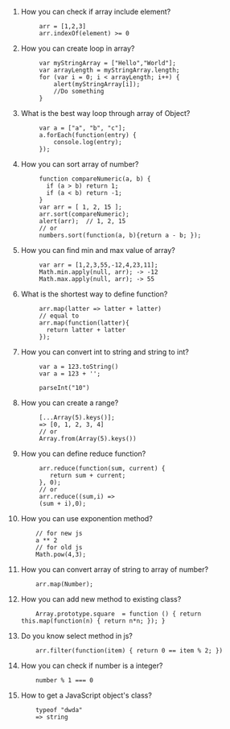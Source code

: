 1. How you can check if array include element?
            
            arr = [1,2,3]
            arr.indexOf(element) >= 0
2. How you can create loop in array?
            
            var myStringArray = ["Hello","World"];
            var arrayLength = myStringArray.length;
            for (var i = 0; i < arrayLength; i++) {
                alert(myStringArray[i]);
                //Do something
            }
3. What is the best way loop through array of Object?
            
            var a = ["a", "b", "c"];
            a.forEach(function(entry) {
                console.log(entry);
            });
4. How you can sort array of number?
            
            function compareNumeric(a, b) {
              if (a > b) return 1;
              if (a < b) return -1;
            }
            var arr = [ 1, 2, 15 ];
            arr.sort(compareNumeric);
            alert(arr);  // 1, 2, 15
            // or
            numbers.sort(function(a, b){return a - b; });
5. How you can find min and max value of array?
            
            var arr = [1,2,3,55,-12,4,23,11];
            Math.min.apply(null, arr); -> -12
            Math.max.apply(null, arr); -> 55
            
6. What is the shortest way to define function?
            
            arr.map(latter => latter + latter) 
            // equal to
            arr.map(function(latter){
              return latter + latter
            });
7. How you can convert int to string and string to int?
            
            var a = 123.toString()
            var a = 123 + '';
            
            parseInt("10")
            
8. How you can create a range?
            
            [...Array(5).keys()];
            => [0, 1, 2, 3, 4]
            // or 
            Array.from(Array(5).keys())
9. How you can define reduce function?
            
            arr.reduce(function(sum, current) {
               return sum + current;
            }, 0);
            // or
            arr.reduce((sum,i) =>
            (sum + i),0);
10. How you can use exponention method?
            
            // for new js 
            a ** 2 
            // for old js
            Math.pow(4,3);
11. How you can convert array of string to array of number?
            
            arr.map(Number);
12. How you can add new method to existing class?
            
            Array.prototype.square  = function () { return this.map(function(n) { return n*n; }); }
13. Do you know select method in js?
            
            arr.filter(function(item) { return 0 == item % 2; })
            
14. How you can check if number is a integer?
            
            number % 1 === 0
15. How to get a JavaScript object's class?
            
            typeof "dwda" 
            => string

